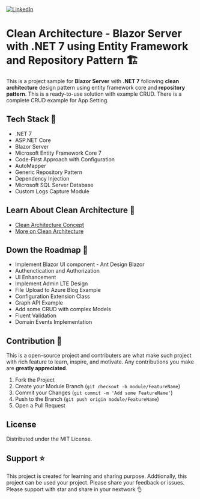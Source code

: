 [![LinkedIn][linkedin-shield]][linkedin-url]

[linkedin-shield]: https://img.shields.io/badge/-LinkedIn-black.svg?style=flat-square&logo=linkedin&colorB=555
[linkedin-url]: https://www.linkedin.com/in/rijwanansari/

# Clean Architecture - Blazor Server with .NET 7 using Entity Framework and Repository Pattern 🏗️
This is a project sample for **Blazor Server** with **.NET 7** following **clean architecture** design pattern using entity framework core and **repository pattern**. This is a ready-to-use solution with example CRUD. There is a complete CRUD example for App Setting.

## Tech Stack :muscle:
- .NET 7
- ASP.NET Core
- Blazor Server
- Microsoft Entity Framework Core 7
- Code-First Approach with Configuration
- AutoMapper
- Generic Repository Pattern
- Dependency Injection
- Microsoft SQL Server Database
- Custom Logs Capture Module

## Learn About Clean Architecture 🔖
- [Clean Architecture Concept](https://rijsat.com/2022/02/01/what-is-clean-architecture/)
- [More on Clean Architecture](https://rijsat.com/?s=clean+architecture)

## Down the Roadmap 🚀
- Implement Blazor UI component - Ant Design Blazor
- Authenctication and Authorization
- UI Enhancement
- Implement Admin LTE Design
- File Upload to Azure Blog Example
- Configuration Extension Class
- Graph API Example
- Add some CRUD with complex Models
- Fluent Validation
- Domain Events Implementation

## Contribution 🤝

This is a open-source project and contributers are what make such project with rich feature to learn, inspire, and motivate. Any contributions you make are **greatly appreciated**.

1. Fork the Project
2. Create your Module Branch (`git checkout -b module/FeatureName`)
3. Commit your Changes (`git commit -m 'Add some FeatureName'`)
4. Push to the Branch (`git push origin module/FeatureName`)
5. Open a Pull Request

## License

Distributed under the MIT License.

## Support ⭐
This project is created for learning and sharing purpose. Addtionally, this project can be used your project. Please share your feedback or issues. Please support with star and share in your nextwork 👌
